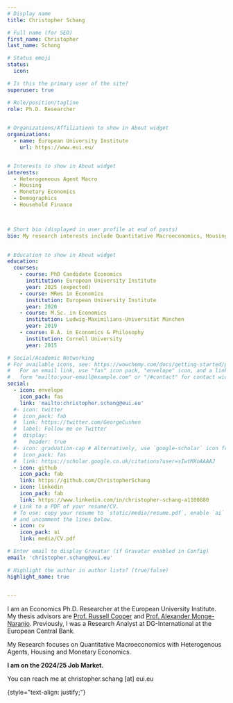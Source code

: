 ```yaml
---
# Display name
title: Christopher Schang

# Full name (for SEO)
first_name: Christopher
last_name: Schang

# Status emoji
status:
  icon: 

# Is this the primary user of the site?
superuser: true

# Role/position/tagline
role: Ph.D. Researcher

  
# Organizations/Affiliations to show in About widget
organizations:
  - name: European University Institute
    url: https://www.eui.eu/


# Interests to show in About widget
interests:  
  - Heterogeneous Agent Macro
  - Housing
  - Monetary Economics
  - Demographics
  - Household Finance



# Short bio (displayed in user profile at end of posts)
bio: My research interests include Quantitative Macroeconomics, Housing, Monetary Policy, Demographics and Household Finance.
 

# Education to show in About widget
education:
  courses:
    - course: PhD Candidate Economics
      institution: European University Institute
      year: 2025 (expected)
    - course: MRes in Economics
      institution: European University Institute
      year: 2020
    - course: M.Sc. in Economics
      institution: Ludwig-Maximilians-Universität München
      year: 2019
    - course: B.A. in Economics & Philosophy
      institution: Cornell University
      year: 2015

# Social/Academic Networking
# For available icons, see: https://wowchemy.com/docs/getting-started/page-builder/#icons
#   For an email link, use "fas" icon pack, "envelope" icon, and a link in the
#   form "mailto:your-email@example.com" or "/#contact" for contact widget.
social:
  - icon: envelope
    icon_pack: fas
    link: 'mailto:christopher.schang@eui.eu'
  #- icon: twitter
  #  icon_pack: fab
  #  link: https://twitter.com/GeorgeCushen
  #  label: Follow me on Twitter
  #  display:
  #    header: true
  #- icon: graduation-cap # Alternatively, use `google-scholar` icon from #`ai` icon pack
  #  icon_pack: fas
  #  link: https://scholar.google.co.uk/citations?user=sIwtMXoAAAAJ
  - icon: github
    icon_pack: fab
    link: https://github.com/ChristopherSchang
  - icon: linkedin
    icon_pack: fab
    link: https://www.linkedin.com/in/christopher-schang-a1100880
  # Link to a PDF of your resume/CV.
  # To use: copy your resume to `static/media/resume.pdf`, enable `ai` icons in `params.yaml`,
  # and uncomment the lines below.
  - icon: cv
    icon_pack: ai
    link: media/CV.pdf

# Enter email to display Gravatar (if Gravatar enabled in Config)
email: 'christopher.schang@eui.eu'

# Highlight the author in author lists? (true/false)
highlight_name: true

 
---
```


I am an Economics Ph.D. Researcher at the European University Institute. My thesis advisors are <a href="https://sites.google.com/site/coopereconomics/" target="_blank" rel="noopener noreferrer">Prof. Russell Cooper</a> and <a href="https://alexandermonge.com" target="_blank" rel="noopener noreferrer">Prof. Alexander Monge-Naranjo</a>. Previously, I was a Research Analyst at DG-International at the European Central Bank.

 
My Research focuses on Quantitative Macroeconomics with Heterogenous Agents, Housing and Monetary Economics. 


**I am on the 2024/25 Job Market.** 

You can reach me at christopher.schang [at] eui.eu

{style="text-align: justify;"} 
